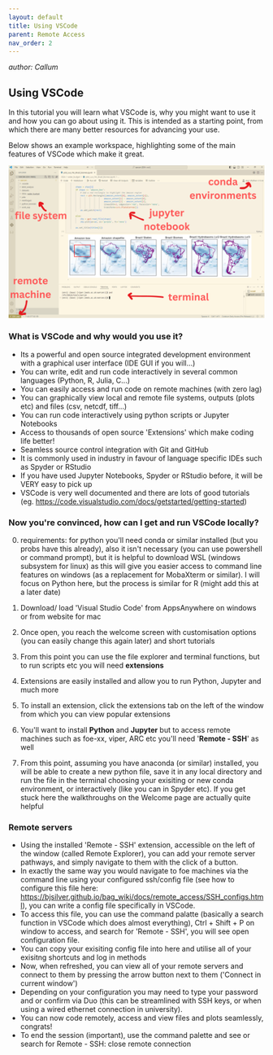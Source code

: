 ```yaml
---
layout: default
title: Using VSCode
parent: Remote Access
nav_order: 2
---
```

_author: Callum_

## Using VSCode 
In this tutorial you will learn what VSCode is, why you might want to use it and how you can go about using it.
This is intended as a starting point, from which there are many better resources for advancing your use. 

Below shows an example workspace, highlighting some of the main features of VSCode which make it great. 

![vscode IDE](/assets/screenshots/vscode_example_annotated.png)


### **What** is VSCode and **why** would you use it?
- Its a powerful and open source integrated development environment with a graphical user interface (IDE GUI if you will...)
- You can write, edit and run code interactively in several common languages (Python, R, Julia, C...)
- You can easily access and run code on remote machines (with zero lag)
- You can graphically view local and remote file systems, outputs (plots etc) and files (csv, netcdf, tiff...)
- You can run code interactively using python scripts or Jupyter Notebooks
- Access to thousands of open source 'Extensions' which make coding life better!
- Seamless source control integration with Git and GitHub
- It is commonly used in industry in favour of language specific IDEs such as Spyder or RStudio
- If you have used Jupyter Notebooks, Spyder or RStudio before, it will be VERY easy to pick up
- VSCode is very well documented and there are lots of good tutorials (eg. https://code.visualstudio.com/docs/getstarted/getting-started)
  
### Now you're convinced, **how** can I get and run VSCode locally?
0. requirements: for python you'll need conda or similar installed (but you probs have this already), also it isn't necessary (you can use powershell or command prompt), but it is helpful to download WSL (windows subsystem for linux) as this will give you easier access to command line features on windows (as a replacement for MobaXterm or similar).
I will focus on Python here, but the process is similar for R (might add this at a later date)
   
2. Download/ load 'Visual Studio Code' from AppsAnywhere on windows or from website for mac
3. Once open, you reach the welcome screen with customisation options (you can easily change this again later) and short tutorials
4. From this point you can use the file explorer and terminal functions, but to run scripts etc you will need **extensions**
5. Extensions are easily installed and allow you to run Python, Jupyter and much more
6. To install an extension, click the extensions tab on the left of the window from which you can view popular extensions
7. You'll want to install **Python** and **Jupyter** but to access remote machines such as foe-xx, viper, ARC etc you'll need '**Remote - SSH**' as well
8. From this point, assuming you have anaconda (or similar) installed, you will be able to create a new python file, save it in any local directory and run the file in the terminal choosing your exisiting or new conda environment, or interactively (like you can in Spyder etc). If you get stuck here the walkthroughs on the Welcome page are actually quite helpful

### Remote servers
- Using the installed 'Remote - SSH' extension, accessible on the left of the window (called Remote Explorer), you can add your remote server pathways, and simply navigate to them with the click of a button.
- In exactly the same way you would navigate to foe machines via the command line using your configured ssh/config file (see how to configure this file here: https://bjsilver.github.io/bag_wiki/docs/remote_access/SSH_configs.html), you can write a config file specifically in VSCode.
- To access this file, you can use the command palatte (basically a search function in VSCode which does almost everything), Ctrl + Shift + P on window to access, and search for 'Remote - SSH', you will see open configuration file.
- You can copy your exisiting config file into here and utilise all of your exisitng shortcuts and log in methods
- Now, when refreshed, you can view all of your remote servers and connect to them by pressing the arrow button next to them ('Connect in current window')
- Depending on your configuration you may need to type your password and or confirm via Duo (this can be streamlined with SSH keys, or when using a wired ethernet connection in university).
- You can now code remotely, access and view files and plots seamlessly, congrats!
- To end the session (important), use the command palette and see or search for Remote - SSH: close remote connection

